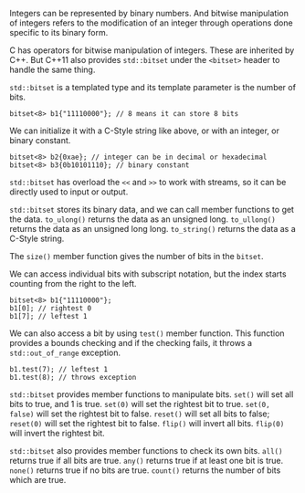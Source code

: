 
Integers can be represented by binary numbers. And bitwise manipulation of integers refers to the modification of an integer through operations done specific to its binary form.

C has operators for bitwise manipulation of integers. These are inherited by C++. But C++11 also  provides `std::bitset` under the `<bitset>` header to handle the same thing.

`std::bitset` is a templated type and its template parameter is the number of bits.
```
bitset<8> b1{"11110000"}; // 8 means it can store 8 bits
```
We can initialize it with a C-Style string like above, or with an integer, or binary constant.
```
bitset<8> b2{0xae}; // integer can be in decimal or hexadecimal
bitset<8> b3{0b10101110}; // binary constant
```

`std::bitset` has overload the `<<` and `>>` to work with streams, so it can be directly used to input or output.

`std::bitset` stores its binary data, and we can call member functions to get the data.
`to_ulong()` returns the data as an unsigned long.
`to_ullong()` returns the data as an unsigned long long.
`to_string()` returns the data as a C-Style string.

The `size()` member function gives the number of bits in the `bitset`.

We can access individual bits with subscript notation, but the index starts counting from the right to the left.
```
bitset<8> b1{"11110000"};
b1[0]; // rightest 0
b1[7]; // leftest 1
```
We can also access a bit by using `test()` member function. This function provides a bounds checking and if the checking fails, it throws a `std::out_of_range` exception.
```
b1.test(7); // leftest 1
b1.test(8); // throws exception
```

`std::bitset` provides member functions to manipulate bits.
`set()` will set all bits to true, and 1 is true.
`set(0)` will set the rightest bit to true.
`set(0, false)` will set the rightest bit to false.
`reset()` will set all bits to false;
`reset(0)` will set the rightest bit to false.
`flip()` will invert all bits.
`flip(0)` will invert the rightest bit.

`std::bitset` also provides member functions to check its own bits.
`all()` returns true if all bits are true.
`any()` returns true if at least one bit is true.
`none()` returns true if no bits are true.
`count()` returns the number of bits which are true.


